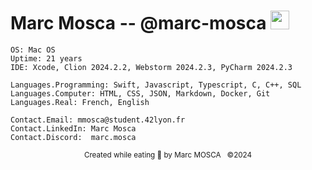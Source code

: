 # Marc Mosca -- @marc-mosca <img src="https://media.giphy.com/media/hvRJCLFzcasrR4ia7z/giphy.gif" width="30px">

```text
OS: Mac OS
Uptime: 21 years
IDE: Xcode, Clion 2024.2.2, Webstorm 2024.2.3, PyCharm 2024.2.3

Languages.Programming: Swift, Javascript, Typescript, C, C++, SQL
Languages.Computer: HTML, CSS, JSON, Markdown, Docker, Git
Languages.Real: French, English

Contact.Email: mmosca@student.42lyon.fr
Contact.LinkedIn: Marc Mosca
Contact.Discord:  marc.mosca
```

<p align=center> <sub> Created while eating 🍿 by Marc MOSCA&nbsp;&nbsp;&nbsp;©2024</sub></p>
